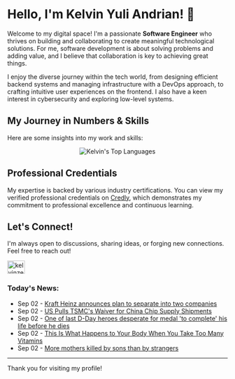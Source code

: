 # Hello, I'm Kelvin Yuli Andrian! 👋

Welcome to my digital space! I'm a passionate **Software Engineer** who thrives on building and collaborating to create meaningful technological solutions. For me, software development is about solving problems and adding value, and I believe that collaboration is key to achieving great things.

I enjoy the diverse journey within the tech world, from designing efficient backend systems and managing infrastructure with a DevOps approach, to crafting intuitive user experiences on the frontend. I also have a keen interest in cybersecurity and exploring low-level systems.

## My Journey in Numbers & Skills

Here are some insights into my work and skills:

<p align="center">
  <img src="https://github-readme-stats.vercel.app/api/top-langs/?username=kelvinzer0&layout=compact&theme=radical" alt="Kelvin's Top Languages" />
</p>

## Professional Credentials

My expertise is backed by various industry certifications. You can view my verified professional credentials on [Credly](https://www.credly.com/users/kelvin-yuli-andrian/badges), which demonstrates my commitment to professional excellence and continuous learning.

## Let's Connect!

I'm always open to discussions, sharing ideas, or forging new connections. Feel free to reach out!

<p align="left">
    <a href="https://linkedin.com/in/kelvinzero" target="blank"><img align="center" src="https://cdn.jsdelivr.net/npm/simple-icons@3.0.1/icons/linkedin.svg" alt="kelvinzero" height="30" width="40" /></a>
</p>

### Today's News:

<!-- feed start -->
- Sep 02 - [Kraft Heinz announces plan to separate into two companies](https://finance.yahoo.com/news/kraft-heinz-announces-plan-separate-133255740.html)
- Sep 02 - [US Pulls TSMC's Waiver for China Chip Supply Shipments](https://finance.yahoo.com/video/us-pulls-tsmcs-waiver-china-133127456.html)
- Sep 02 - [One of last D-Day heroes desperate for medal 'to complete' his life before he dies](https://www.yahoo.com/news/videos/one-last-d-day-heroes-125733138.html)
- Sep 02 - [This Is What Happens to Your Body When You Take Too Many Vitamins](https://health.yahoo.com/wellness/nutrition/vitamins-supplements/articles/happens-body-too-many-vitamins-123000847.html)
- Sep 02 - [More mothers killed by sons than by strangers](https://www.yahoo.com/news/articles/more-mothers-killed-sons-strangers-102348970.html)
<!-- feed end -->

---

Thank you for visiting my profile!

